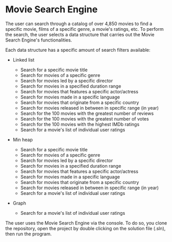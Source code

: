 # Movie Search Engine
The user can search through a catalog of over 4,850 movies to find a specific movie, films of a specific genre, a movie's ratings, etc.
To perform the search, the user selects a data structure that carries out the Movie Search Engine's functionalities. 

Each data structure has a specific amount of search filters available:
- Linked list
  * Search for a specific movie title
  * Search for movies of a specific genre
  * Search for movies led by a specific director
  * Search for movies in a specified duration range
  * Search for movies that features a specific actor/actress
  * Search for movies made in a specific language
  * Search for movies that originate from a specific country
  * Search for movies released in between in specific range (in year)
  * Search for the 100 movies with the greatest number of reviews
  * Search for the 100 movies with the greatest number of votes
  * Search for the 100 movies with the highest IMDb ratings
  * Search for a movie's list of individual user ratings
 

- Min heap
  * Search for a specific movie title
  * Search for movies of a specific genre
  * Search for movies led by a specific director
  * Search for movies in a specified duration range
  * Search for movies that features a specific actor/actress
  * Search for movies made in a specific language
  * Search for movies that originate from a specific country
  * Search for movies released in between in specific range (in year)
  * Search for a movie's list of individual user ratings


- Graph
  * Search for a movie's list of individual user ratings
  
The user uses the Movie Search Engine via the console. To do so, you clone the repository, open the project by double clicking on the solution file (.sln), then run the program.
